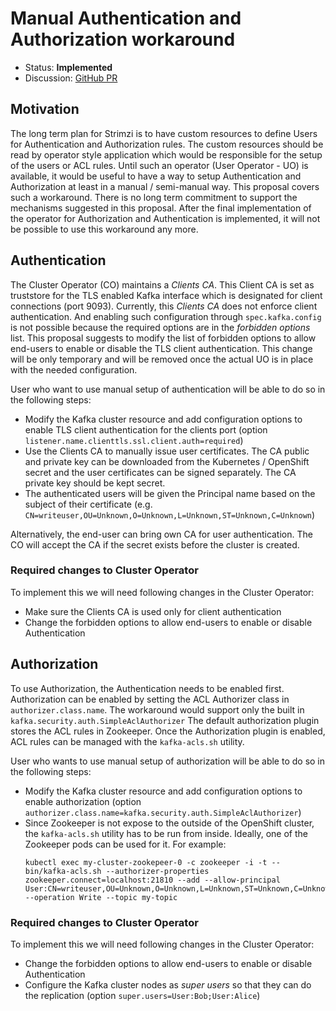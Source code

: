 # Manual Authentication and Authorization workaround

* Status: **Implemented**
* Discussion: [GitHub PR](https://github.com/strimzi/strimzi-kafka-operator/pull/623)

## Motivation

The long term plan for Strimzi is to have custom resources to define Users for Authentication and Authorization rules.
The custom resources should be read by operator style application which would be responsible for the setup of the users or ACL rules.
Until such an operator (User Operator - UO) is available, it would be useful to have a way to setup Authentication and Authorization at least in a manual / semi-manual way.
This proposal covers such a workaround.
There is no long term commitment to support the mechanisms suggested in this proposal.
After the final implementation of the operator for Authorization and Authentication is implemented, it will not be possible to use this workaround any more.

## Authentication

The Cluster Operator (CO) maintains a _Clients CA_.
This Client CA is set as truststore for the TLS enabled Kafka interface which is designated for client connections (port 9093).
Currently, this _Clients CA_ does not enforce client authentication.
And enabling such configuration through `spec.kafka.config` is not possible because the required options are in the _forbidden options_ list.
This proposal suggests to modify the list of forbidden options to allow end-users to enable or disable the TLS client authentication.
This change will be only temporary and will be removed once the actual UO is in place with the needed configuration.

User who want to use manual setup of authentication will be able to do so in the following steps:

* Modify the Kafka cluster resource and add configuration options to enable TLS client authentication for the clients port (option `listener.name.clienttls.ssl.client.auth=required`)
* Use the Clients CA to manually issue user certificates.
  The CA public and private key can be downloaded from the Kubernetes / OpenShift secret and the user certificates can be signed separately.
  The CA private key should be kept secret.
* The authenticated users will be given the Principal name based on the subject of their certificate (e.g. `CN=writeuser,OU=Unknown,O=Unknown,L=Unknown,ST=Unknown,C=Unknown`)

Alternatively, the end-user can bring own CA for user authentication.
The CO will accept the CA if the secret exists before the cluster is created.

### Required changes to Cluster Operator

To implement this we will need following changes in the Cluster Operator:

* Make sure the Clients CA is used only for client authentication
* Change the forbidden options to allow end-users to enable or disable Authentication

## Authorization

To use Authorization, the Authentication needs to be enabled first.
Authorization can be enabled by setting the ACL Authorizer class in `authorizer.class.name`.
The workaround would support only the built in `kafka.security.auth.SimpleAclAuthorizer`
The default authorization plugin stores the ACL rules in Zookeeper.
Once the Authorization plugin is enabled, ACL rules can be managed with the `kafka-acls.sh` utility.

User who wants to use manual setup of authorization will be able to do so in the following steps:

* Modify the Kafka cluster resource and add configuration options to enable authorization (option `authorizer.class.name=kafka.security.auth.SimpleAclAuthorizer`)
* Since Zookeeper is not expose to the outside of the OpenShift cluster, the `kafka-acls.sh` utility has to be run from inside.
  Ideally, one of the Zookeeper pods can be used for it.
  For example:
  ```
  kubectl exec my-cluster-zookepeer-0 -c zookeeper -i -t -- bin/kafka-acls.sh --authorizer-properties zookeeper.connect=localhost:21810 --add --allow-principal User:CN=writeuser,OU=Unknown,O=Unknown,L=Unknown,ST=Unknown,C=Unknown --operation Write --topic my-topic
  ```

### Required changes to Cluster Operator

To implement this we will need following changes in the Cluster Operator:

* Change the forbidden options to allow end-users to enable or disable Authentication
* Configure the Kafka cluster nodes as _super users_ so that they can do the replication (option `super.users=User:Bob;User:Alice`)
